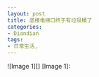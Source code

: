 ```yaml
---
layout: post
title: 底楼电梯口终于有垃圾桶了
categories:
- Diandian
tags:
- 日常生活, 
---
```

!\[Image 1\]\[\] \[Image 1\]: